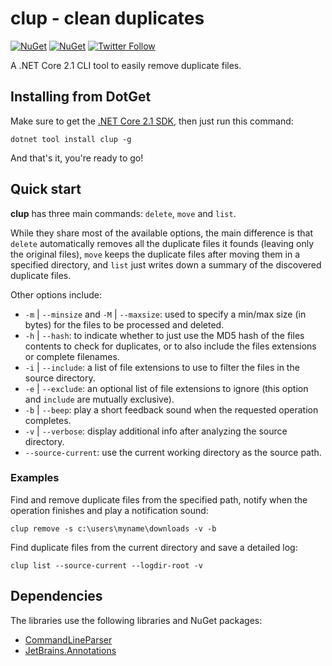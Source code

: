 # clup - clean duplicates

[![NuGet](https://img.shields.io/nuget/v/clup.svg)](https://www.nuget.org/packages/clup/) [![NuGet](https://img.shields.io/nuget/dt/clup.svg)](https://www.nuget.org/stats/packages/clup?groupby=Version) [![Twitter Follow](https://img.shields.io/twitter/follow/Sergio0694.svg?style=flat&label=Follow)](https://twitter.com/SergioPedri)

A .NET Core 2.1 CLI tool to easily remove duplicate files.

## Installing from DotGet

Make sure to get the [.NET Core 2.1 SDK](https://www.microsoft.com/net/download/dotnet-core/sdk-2.1.300), then just run this command:

```
dotnet tool install clup -g
```

And that's it, you're ready to go!

## Quick start

**clup** has three main commands: `delete`, `move` and `list`. 

While they share most of the available options, the main difference is that `delete` automatically removes all the duplicate files it founds (leaving only the original files), `move` keeps the duplicate files after moving them in a specified directory, and `list` just writes down a summary of the discovered duplicate files.

Other options include:
* `-m` | `--minsize` and `-M` | `--maxsize`: used to specify a min/max size (in bytes) for the files to be processed and deleted.
* `-h` | `--hash`: to indicate whether to just use the MD5 hash of the files contents to check for duplicates, or to also include the files extensions or complete filenames.
* `-i` | `--include`: a list of file extensions to use to filter the files in the source directory.
* `-e` | `--exclude`: an optional list of file extensions to ignore (this option and `include` are mutually exclusive).
* `-b` | `--beep`: play a short feedback sound when the requested operation completes.
* `-v` | `--verbose`: display additional info after analyzing the source directory.
* `--source-current`: use the current working directory as the source path.

### Examples

Find and remove duplicate files from the specified path, notify when the operation finishes and play a notification sound:

```
clup remove -s c:\users\myname\downloads -v -b
```
Find duplicate files from the current directory and save a detailed log:

```
clup list --source-current --logdir-root -v
```

## Dependencies

The libraries use the following libraries and NuGet packages:

* [CommandLineParser](https://www.nuget.org/packages/commandlineparser/)
* [JetBrains.Annotations](https://www.nuget.org/packages/JetBrains.Annotations/)
